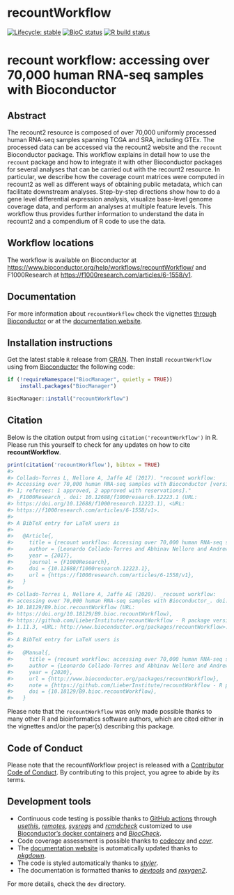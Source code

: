 
<!-- README.md is generated from README.Rmd. Please edit that file -->

# recountWorkflow

<!-- badges: start -->

[![Lifecycle:
stable](https://img.shields.io/badge/lifecycle-stable-brightgreen.svg)](https://www.tidyverse.org/lifecycle/#stable)
[![BioC
status](https://master.bioconductor.org/shields/build/release/workflows/recountWorkflow.svg)](http://bioconductor.org/checkResults/release/workflows-LATEST/recountWorkflow/)
[![R build
status](https://github.com/LieberInstitute/recountWorkflow/workflows/R-CMD-check-bioc/badge.svg)](https://github.com/LieberInstitute/recountWorkflow/actions)
<!-- badges: end -->

# recount workflow: accessing over 70,000 human RNA-seq samples with Bioconductor

## Abstract

The recount2 resource is composed of over 70,000 uniformly processed
human RNA-seq samples spanning TCGA and SRA, including GTEx. The
processed data can be accessed via the recount2 website and the
`recount` Bioconductor package. This workflow explains in detail how to
use the `recount` package and how to integrate it with other
Bioconductor packages for several analyses that can be carried out with
the recount2 resource. In particular, we describe how the coverage count
matrices were computed in recount2 as well as different ways of
obtaining public metadata, which can facilitate downstream analyses.
Step-by-step directions show how to do a gene level differential
expression analysis, visualize base-level genome coverage data, and
perform an analyses at multiple feature levels. This workflow thus
provides further information to understand the data in recount2 and a
compendium of R code to use the data.

## Workflow locations

The workflow is available on Bioconductor at
<https://www.bioconductor.org/help/workflows/recountWorkflow/> and
F1000Research at <https://f1000research.com/articles/6-1558/v1>.

## Documentation

For more information about `recountWorkflow` check the vignettes
[through Bioconductor](http://bioconductor.org/packages/recountWorkflow)
or at the [documentation
website](http://LieberInstitute.github.io/recountWorkflow).

## Installation instructions

Get the latest stable `R` release from
[CRAN](http://cran.r-project.org/). Then install `recountWorkflow` using
from [Bioconductor](http://bioconductor.org/) the following code:

``` r
if (!requireNamespace("BiocManager", quietly = TRUE))
    install.packages("BiocManager")

BiocManager::install("recountWorkflow")
```

## Citation

Below is the citation output from using `citation('recountWorkflow')` in
R. Please run this yourself to check for any updates on how to cite
**recountWorkflow**.

``` r
print(citation('recountWorkflow'), bibtex = TRUE)
#> 
#> Collado-Torres L, Nellore A, Jaffe AE (2017). "recount workflow:
#> Accessing over 70,000 human RNA-seq samples with Bioconductor [version
#> 1; referees: 1 approved, 2 approved with reservations]."
#> _F1000Research_. doi: 10.12688/f1000research.12223.1 (URL:
#> https://doi.org/10.12688/f1000research.12223.1), <URL:
#> https://f1000research.com/articles/6-1558/v1>.
#> 
#> A BibTeX entry for LaTeX users is
#> 
#>   @Article{,
#>     title = {recount workflow: Accessing over 70,000 human RNA-seq samples with Bioconductor [version 1; referees: 1 approved, 2 approved with reservations]},
#>     author = {Leonardo Collado-Torres and Abhinav Nellore and Andrew E. Jaffe},
#>     year = {2017},
#>     journal = {F1000Research},
#>     doi = {10.12688/f1000research.12223.1},
#>     url = {https://f1000research.com/articles/6-1558/v1},
#>   }
#> 
#> Collado-Torres L, Nellore A, Jaffe AE (2020). _recount workflow:
#> accessing over 70,000 human RNA-seq samples with Bioconductor_. doi:
#> 10.18129/B9.bioc.recountWorkflow (URL:
#> https://doi.org/10.18129/B9.bioc.recountWorkflow),
#> https://github.com/LieberInstitute/recountWorkflow - R package version
#> 1.11.3, <URL: http://www.bioconductor.org/packages/recountWorkflow>.
#> 
#> A BibTeX entry for LaTeX users is
#> 
#>   @Manual{,
#>     title = {recount workflow: accessing over 70,000 human RNA-seq samples with Bioconductor},
#>     author = {Leonardo Collado-Torres and Abhinav Nellore and Andrew E. Jaffe},
#>     year = {2020},
#>     url = {http://www.bioconductor.org/packages/recountWorkflow},
#>     note = {https://github.com/LieberInstitute/recountWorkflow - R package version 1.11.3},
#>     doi = {10.18129/B9.bioc.recountWorkflow},
#>   }
```

Please note that the `recountWorkflow` was only made possible thanks to
many other R and bioinformatics software authors, which are cited either
in the vignettes and/or the paper(s) describing this package.

## Code of Conduct

Please note that the recountWorkflow project is released with a
[Contributor Code of
Conduct](https://contributor-covenant.org/version/2/0/CODE_OF_CONDUCT.html).
By contributing to this project, you agree to abide by its terms.

## Development tools

  - Continuous code testing is possible thanks to [GitHub
    actions](https://www.tidyverse.org/blog/2020/04/usethis-1-6-0/)
    through *[usethis](https://CRAN.R-project.org/package=usethis)*,
    *[remotes](https://CRAN.R-project.org/package=remotes)*,
    *[sysreqs](https://github.com/r-hub/sysreqs)* and
    *[rcmdcheck](https://CRAN.R-project.org/package=rcmdcheck)*
    customized to use [Bioconductor’s docker
    containers](https://www.bioconductor.org/help/docker/) and
    *[BiocCheck](https://bioconductor.org/packages/3.11/BiocCheck)*.
  - Code coverage assessment is possible thanks to
    [codecov](https://codecov.io/gh) and
    *[covr](https://CRAN.R-project.org/package=covr)*.
  - The [documentation
    website](http://LieberInstitute.github.io/recountWorkflow) is
    automatically updated thanks to
    *[pkgdown](https://CRAN.R-project.org/package=pkgdown)*.
  - The code is styled automatically thanks to
    *[styler](https://CRAN.R-project.org/package=styler)*.
  - The documentation is formatted thanks to
    *[devtools](https://CRAN.R-project.org/package=devtools)* and
    *[roxygen2](https://CRAN.R-project.org/package=roxygen2)*.

For more details, check the `dev` directory.
